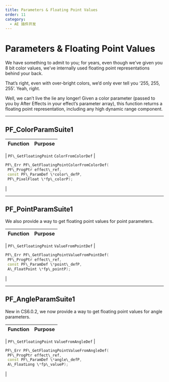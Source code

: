 ```yaml
---
title: Parameters & Floating Point Values
order: 11
category:
  - AE 插件开发
---
```


# Parameters & Floating Point Values

We have something to admit to you; for years, even though we’ve given you 8 bit color values, we’ve internally used floating point representations behind your back.

That’s right, even with over-bright colors, we’d only ever tell you ‘255, 255, 255’. Yeah, right.

Well, we can’t live the lie any longer! Given a color parameter (passed to you by After Effects in your effect’s parameter array), this function returns a floating point representation, including any high dynamic range component.

---

## PF_ColorParamSuite1

| **Function** | **Purpose** |
| ------------ | ----------- |

| `PF\_GetFloatingPoint`
`ColorFromColorDef` |

```cpp
PF\_Err PF\_GetFloatingPointColorFromColorDef(
 PF\_ProgPtr effect\_ref,
 const PF\_ParamDef \*color\_defP,
 PF\_PixelFloat \*fp\_colorP);

```

|

---

## PF_PointParamSuite1

We also provide a way to get floating point values for point parameters.

| **Function** | **Purpose** |
| ------------ | ----------- |

| `PF\_GetFloatingPoint`
`ValueFromPointDef` |

```cpp
PF\_Err PF\_GetFloatingPointValueFromPointDef(
 PF\_ProgPtr effect\_ref,
 const PF\_ParamDef \*point\_defP,
 A\_FloatPoint \*fp\_pointP);

```

|

---

## PF_AngleParamSuite1

New in CS6.0.2, we now provide a way to get floating point values for angle parameters.

| **Function** | **Purpose** |
| ------------ | ----------- |

| `PF\_GetFloatingPoint`
`ValueFromAngleDef` |

```cpp
PF\_Err PF\_GetFloatingPointValueFromAngleDef(
 PF\_ProgPtr effect\_ref,
 const PF\_ParamDef \*angle\_defP,
 A\_FloatLong \*fp\_valueP);

```

|
